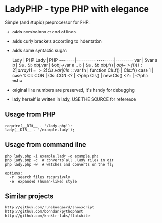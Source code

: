 # LadyPHP - type PHP with elegance

Simple (and stupid) preprocessor for PHP.

- adds semicolons at end of lines
- adds curly brackets according to indentation
- adds some syntactic sugar:

    Lady    | PHP             Lady   | PHP
    --------|----------     ---------|---------
    var     | $var          a b      | $a . $b
    obj.var | $obj->var     a .. b   | $a . $b
    obj.f() | $obj->f()     [1: 2]   | array(1 => 2)
    Cls.var | Cls::$var     fn       | function
    Cls.f() | Cls::f()      case 1   | case 1:
    Cls.CON | Cls::CON      <?       | <?php
    Cls()   | new Cls()     <?=      | <?php echo

- original line numbers are preserved, it's handy for debugging
- lady herself is written in lady, USE THE SOURCE for reference


## Usage from PHP

    require(__DIR__ . '/lady.php');
    lady(__DIR__ . '/example.lady');


## Usage from command line

    php lady.php -i example.lady -o example.php
    php lady.php -c  # converts all .lady files in dir
    php lady.php -w  # watches and converts on the fly

    options:
      -r  search files recursively
      -e  expanded (human-like) style


## Similar projects

    http://github.com/runekaagaard/snowscript
    http://github.com/bonndan/pythophant
    http://github.com/knnktr-labs/flatwhite
